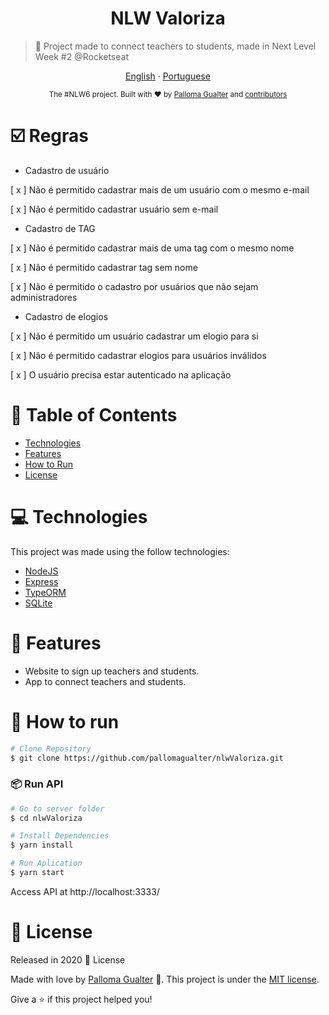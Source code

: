 <h1 align="center">NLW Valoriza</h1>

> :rocket: Project made to connect teachers to students, made in Next Level Week #2 @Rocketseat

<p align="center">
    <a href="README.md">English</a>
    ·
    <a href="README-pt.md">Portuguese</a>
 </p>

<div align="center">
  <sub>The #NLW6 project. Built with ❤︎ by
    <a href="https://github.com/pallomagualter/">Palloma Gualter</a> and
    <a href="https://github.com/pallomagualter/nlwValoriza/graphs/contributors">
      contributors
    </a>
  </sub>
</div>


# ☑️ Regras
    
- Cadastro de usuário

[ x ] Não é permitido cadastrar mais de um usuário com o mesmo e-mail

[ x ] Não é permitido cadastrar usuário sem e-mail

- Cadastro de TAG

[ x ] Não é permitido cadastrar mais de uma tag com o mesmo nome

[ x ] Não é permitido cadastrar tag sem nome

[ x ] Não é permitido o cadastro por usuários que não sejam administradores

- Cadastro de elogios

[ x ] Não é permitido um usuário cadastrar um elogio para si

[ x ] Não é permitido cadastrar elogios para usuários inválidos

[ x ] O usuário precisa estar autenticado na aplicação


# :pushpin: Table of Contents

* [Technologies](#computer-technologies)
* [Features](#rocket-features)
* [How to Run](#construction_worker-how-to-run)
* [License](#closed_book-license)


# :computer: Technologies
This project was made using the follow technologies:

* [NodeJS](https://nodejs.org/en/)      
* [Express](https://expressjs.com/)
* [TypeORM](https://typeorm.io/)
* [SQLite](https://www.sqlite.org/)    

# :rocket: Features

* Website to sign up teachers and students.
* App to connect teachers and students.

# :construction_worker: How to run
```bash
# Clone Repository
$ git clone https://github.com/pallomagualter/nlwValoriza.git
```
### 📦 Run API

```bash
# Go to server folder
$ cd nlwValoriza

# Install Dependencies
$ yarn install

# Run Aplication
$ yarn start
```
Access API at http://localhost:3333/


# :closed_book: License

Released in 2020 :closed_book: License

Made with love by [Palloma Gualter](https://github.com/pallomagualter.git) 🚀.
This project is under the [MIT license](./LICENSE).


Give a ⭐️ if this project helped you!
